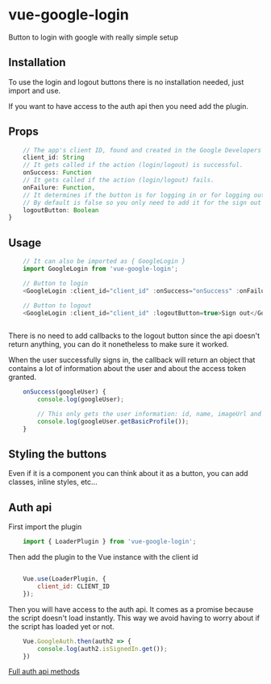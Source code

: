 # vue-google-login
Button to login with google with really simple setup


## Installation

To use the login and logout buttons there is no installation needed, just import and use.

If you want to have access to the auth api then you need add the plugin.


## Props

```js
    // The app's client ID, found and created in the Google Developers Console. Required.
    client_id: String
    // It gets called if the action (login/logout) is successful.
    onSuccess: Function
    // It gets called if the action (login/logout) fails.
    onFailure: Function,
    // It determines if the button is for logging in or for logging out.
    // By default is false so you only need to add it for the sign out button
    logoutButton: Boolean
}
```

## Usage

```js
    // It can also be imported as { GoogleLogin }
    import GoogleLogin from 'vue-google-login';

    // Button to login
    <GoogleLogin :client_id="client_id" :onSuccess="onSuccess" :onFailure="onFailure">Sign in</GoogleLogin>

    // Button to logout
    <GoogleLogin :client_id="client_id" :logoutButton=true>Sign out</GoogleLogin>
    
```

There is no need to add callbacks to the logout button since the api doesn't return anything, you 
can do it nonetheless to make sure it worked.

When the user successfully signs in, the callback will return an object that contains a lot of information
about the user and about the access token granted.

```js
    onSuccess(googleUser) {
        console.log(googleUser);

        // This only gets the user information: id, name, imageUrl and email
        console.log(googleUser.getBasicProfile());
    }
```

## Styling the buttons

Even if it is a component you can think about it as a button, you can add classes, inline styles, etc...


## Auth api

First import the plugin

```js
    import { LoaderPlugin } from 'vue-google-login';
```

Then add the plugin to the Vue instance with the client id

```js

    Vue.use(LoaderPlugin, {
        client_id: CLIENT_ID
    });
```

Then you will have access to the auth api.
It comes as a promise because the script doesn't load instantly.
This way we avoid having to worry about if the script has loaded yet or not.

```js
    Vue.GoogleAuth.then(auth2 => {
        console.log(auth2.isSignedIn.get());
    })
```
[Full auth api methods](https://developers.google.com/identity/sign-in/web/reference#authentication)